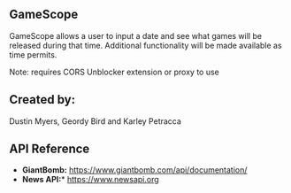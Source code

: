 ## GameScope
GameScope allows a user to input a date and see what games will be released during
that time.  Additional functionality will be made available as time permits.

Note: requires CORS Unblocker extension or proxy to use


## Created by:
Dustin Myers, Geordy Bird and Karley Petracca


## API Reference
* **GiantBomb:** https://www.giantbomb.com/api/documentation/
* **News API:*** https://www.newsapi.org 

